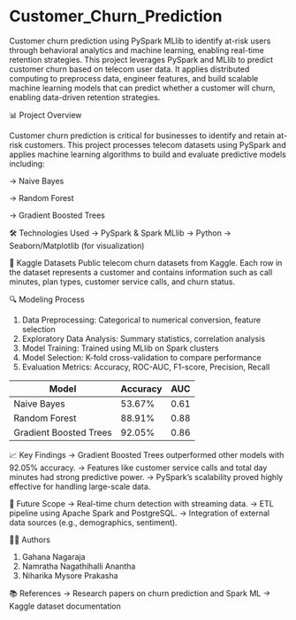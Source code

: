 # Customer_Churn_Prediction
Customer churn prediction using PySpark MLlib to identify at-risk users through behavioral analytics and machine learning, enabling real-time retention strategies.
This project leverages PySpark and MLlib to predict customer churn based on telecom user data. It applies distributed computing to preprocess data, engineer features, and build scalable machine learning models that can predict whether a customer will churn, enabling data-driven retention strategies.

📊 Project Overview

Customer churn prediction is critical for businesses to identify and retain at-risk customers. This project processes telecom datasets using PySpark and applies machine learning algorithms to build and evaluate predictive models including:

-> Naive Bayes

-> Random Forest

-> Gradient Boosted Trees

🛠️ Technologies Used
-> PySpark & Spark MLlib
-> Python
-> Seaborn/Matplotlib (for visualization)

📁 Kaggle Datasets
Public telecom churn datasets from Kaggle. 
Each row in the dataset represents a customer and contains information such as call minutes, plan types, customer service calls, and churn status.

🔍 Modeling Process
1. Data Preprocessing: Categorical to numerical conversion, feature selection
2. Exploratory Data Analysis: Summary statistics, correlation analysis
3. Model Training: Trained using MLlib on Spark clusters
4. Model Selection: K-fold cross-validation to compare performance
5. Evaluation Metrics: Accuracy, ROC-AUC, F1-score, Precision, Recall

| Model                  | Accuracy | AUC  |
|------------------------|----------|------|
| Naive Bayes            | 53.67%   | 0.61 |
| Random Forest          | 88.91%   | 0.88 |
| Gradient Boosted Trees | 92.05%   | 0.86 |


📈 Key Findings
-> Gradient Boosted Trees outperformed other models with 92.05% accuracy.
-> Features like customer service calls and total day minutes had strong predictive power.
-> PySpark’s scalability proved highly effective for handling large-scale data.

🚀 Future Scope
-> Real-time churn detection with streaming data.
-> ETL pipeline using Apache Spark and PostgreSQL.
-> Integration of external data sources (e.g., demographics, sentiment).

👩‍💻 Authors
1. Gahana Nagaraja 
2. Namratha Nagathihalli Anantha 
3. Niharika Mysore Prakasha 

📚 References
-> Research papers on churn prediction and Spark ML
-> Kaggle dataset documentation

